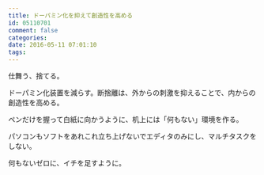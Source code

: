 ```yaml
---
title: ドーパミン化を抑えて創造性を高める
id: 05110701
comment: false
categories:
date: 2016-05-11 07:01:10
tags:
---
```


仕舞う、捨てる。

ドーパミン化装置を減らす。断捨離は、外からの刺激を抑えることで、内からの創造性を高める。

ペンだけを握って白紙に向かうように、机上には「何もない」環境を作る。

パソコンもソフトをあれこれ立ち上げないでエディタのみにし、マルチタスクをしない。

何もないゼロに、イチを足すように。
